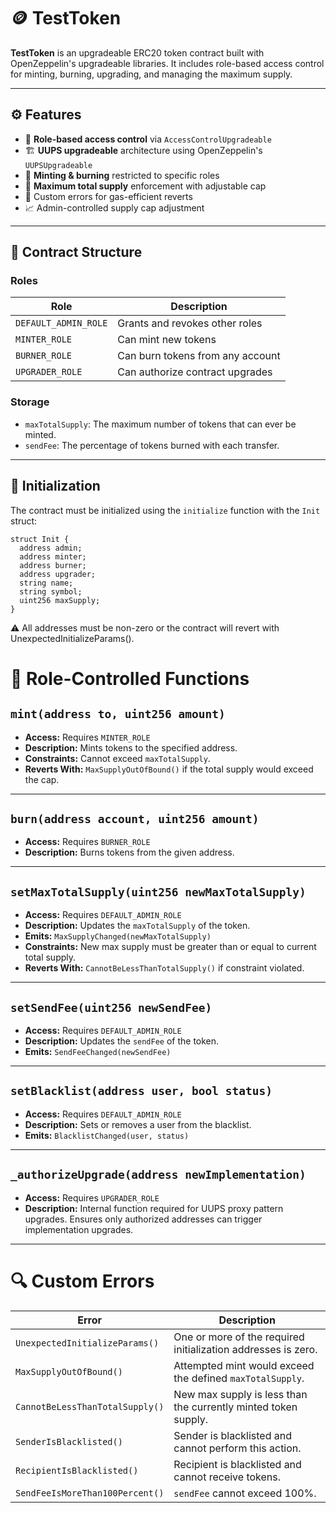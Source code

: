 # 🪙 TestToken

**TestToken** is an upgradeable ERC20 token contract built with OpenZeppelin's upgradeable libraries. It includes role-based access control for minting, burning, upgrading, and managing the maximum supply.

---

## ⚙️ Features

- 🔐 **Role-based access control** via `AccessControlUpgradeable`
- 🏗 **UUPS upgradeable** architecture using OpenZeppelin's `UUPSUpgradeable`
- 🧾 **Minting & burning** restricted to specific roles
- 🧱 **Maximum total supply** enforcement with adjustable cap
- 🚫 Custom errors for gas-efficient reverts
- 📈 Admin-controlled supply cap adjustment

---

## 🧱 Contract Structure

### Roles

| Role                 | Description                      |
| -------------------- | -------------------------------- |
| `DEFAULT_ADMIN_ROLE` | Grants and revokes other roles   |
| `MINTER_ROLE`        | Can mint new tokens              |
| `BURNER_ROLE`        | Can burn tokens from any account |
| `UPGRADER_ROLE`      | Can authorize contract upgrades  |

### Storage

- `maxTotalSupply`: The maximum number of tokens that can ever be minted.
- `sendFee`: The percentage of tokens burned with each transfer.

---

## 🧪 Initialization

The contract must be initialized using the `initialize` function with the `Init` struct:

```solidity
struct Init {
  address admin;
  address minter;
  address burner;
  address upgrader;
  string name;
  string symbol;
  uint256 maxSupply;
}
```

⚠️ All addresses must be non-zero or the contract will revert with UnexpectedInitializeParams().

# 🔐 Role-Controlled Functions

## `mint(address to, uint256 amount)`

- **Access:** Requires `MINTER_ROLE`
- **Description:** Mints tokens to the specified address.
- **Constraints:** Cannot exceed `maxTotalSupply`.
- **Reverts With:** `MaxSupplyOutOfBound()` if the total supply would exceed the cap.

---

## `burn(address account, uint256 amount)`

- **Access:** Requires `BURNER_ROLE`
- **Description:** Burns tokens from the given address.

---

## `setMaxTotalSupply(uint256 newMaxTotalSupply)`

- **Access:** Requires `DEFAULT_ADMIN_ROLE`
- **Description:** Updates the `maxTotalSupply` of the token.
- **Emits:** `MaxSupplyChanged(newMaxTotalSupply)`
- **Constraints:** New max supply must be greater than or equal to current total supply.
- **Reverts With:** `CannotBeLessThanTotalSupply()` if constraint violated.

---

## `setSendFee(uint256 newSendFee)`

- **Access:** Requires `DEFAULT_ADMIN_ROLE`
- **Description:** Updates the `sendFee` of the token.
- **Emits:** `SendFeeChanged(newSendFee)`

---

## `setBlacklist(address user, bool status)`

- **Access:** Requires `DEFAULT_ADMIN_ROLE`
- **Description:** Sets or removes a user from the blacklist.
- **Emits:** `BlacklistChanged(user, status)`

---

## `_authorizeUpgrade(address newImplementation)`

- **Access:** Requires `UPGRADER_ROLE`
- **Description:** Internal function required for UUPS proxy pattern upgrades. Ensures only authorized addresses can trigger implementation upgrades.

---

# 🔍 Custom Errors

| Error                           | Description                                                    |
| ------------------------------- | -------------------------------------------------------------- |
| `UnexpectedInitializeParams()`  | One or more of the required initialization addresses is zero.  |
| `MaxSupplyOutOfBound()`         | Attempted mint would exceed the defined `maxTotalSupply`.      |
| `CannotBeLessThanTotalSupply()` | New max supply is less than the currently minted token supply. |
| `SenderIsBlacklisted()`         | Sender is blacklisted and cannot perform this action.          |
| `RecipientIsBlacklisted()`      | Recipient is blacklisted and cannot receive tokens.            |
| `SendFeeIsMoreThan100Percent()` | `sendFee` cannot exceed 100%.                                  |
